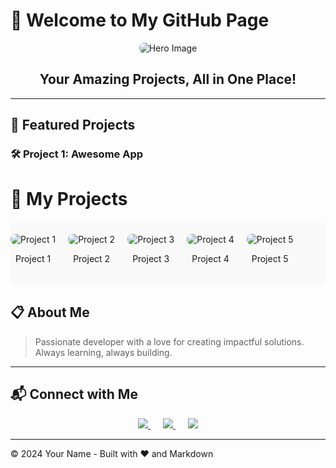 # 🌟 Welcome to My GitHub Page

<div align="center">
    <img src="https://via.placeholder.com/1200x300" alt="Hero Image" style="border-radius: 8px;"/>
    <h2>Your Amazing Projects, All in One Place!</h2>
</div>

---

## 🚀 Featured Projects

### 🛠️ **Project 1: Awesome App**
# 🌟 My Projects
<div style="display: flex; overflow-x: auto; gap: 20px; padding: 20px 0; background-color: #f9f9f9; border-radius: 8px;">
    <div style="flex: 0 0 auto; text-align: center;">
        <img src="https://via.placeholder.com/200x150" alt="Project 1" style="border-radius: 8px;"/>
        <p>Project 1</p>
    </div>
    <div style="flex: 0 0 auto; text-align: center;">
        <img src="https://via.placeholder.com/200x150" alt="Project 2" style="border-radius: 8px;"/>
        <p>Project 2</p>
    </div>
    <div style="flex: 0 0 auto; text-align: center;">
        <img src="https://via.placeholder.com/200x150" alt="Project 3" style="border-radius: 8px;"/>
        <p>Project 3</p>
    </div>
    <div style="flex: 0 0 auto; text-align: center;">
        <img src="https://via.placeholder.com/200x150" alt="Project 4" style="border-radius: 8px;"/>
        <p>Project 4</p>
    </div>
    <div style="flex: 0 0 auto; text-align: center;">
        <img src="https://via.placeholder.com/200x150" alt="Project 5" style="border-radius: 8px;"/>
        <p>Project 5</p>
    </div>
</div>



## 📋 About Me

> Passionate developer with a love for creating impactful solutions. Always learning, always building.

---

## 📬 Connect with Me

<div align="center">
    <a href="https://twitter.com/yourhandle" style="margin-right: 20px;">
        <img src="https://img.shields.io/badge/Twitter-%231DA1F2.svg?style=for-the-badge&logo=Twitter&logoColor=white"/>
    </a>
    <a href="https://linkedin.com/in/yourprofile" style="margin-right: 20px;">
        <img src="https://img.shields.io/badge/LinkedIn-%230077B5.svg?style=for-the-badge&logo=linkedin&logoColor=white"/>
    </a>
    <a href="mailto:your.email@example.com">
        <img src="https://img.shields.io/badge/Email-D14836.svg?style=for-the-badge&logo=gmail&logoColor=white"/>
    </a>
</div>

---

&copy; 2024 Your Name - Built with ❤️ and Markdown
